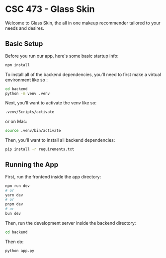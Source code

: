 # CSC 473 - Glass Skin
Welcome to Glass Skin, the all in one makeup recommender tailored to your needs and desires.

## Basic Setup
Before you run our app, here's some basic startup info:

```bash
npm install
```
To install all of the backend dependencies, you'll need to first make a virtual environment like so :
```bash
cd backend
python -m venv .venv
```
Next, you'll want to activate the venv like so:
```bash
.venv/Scripts/activate
```
or on Mac:
```bash
source .venv/bin/activate
```

Then, you'll want to install all backend dependencies:
```bash
pip install -r requirements.txt
```

## Running the App

First, run the frontend inside the app directory:

```bash
npm run dev
# or
yarn dev
# or
pnpm dev
# or
bun dev
```
Then, run the development server inside the backend directory:
```bash
cd backend
```
Then do:
```bash
python app.py
```
